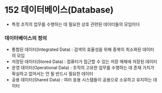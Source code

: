 # 152 데이터베이스(Database)

- 특정 조직의 업무를 수행하는 데 필요한 상호 관련된 데이터들의 모임이다



### 데이터베이스의 정의

- 통합된 데이터(Integrated Data) : 검색의 효율성을 위해 중복이 최소화된 데이터의 모임
- 저장된 데이터(Stored Data) : 컴퓨터가 접근할 수 있는 저장 매체에 저장된 데이터
- 운영 데이터(Operational Data) : 조직의 고유한 업무를 수행하는 데 존재 가치가 확실하고 없어서는 안 될 반드시 필요한 데이터
- 공용 데이터(Shared Data) : 여러 응용 시스템들이 공용으로 소유하고 유지하는 데이터
